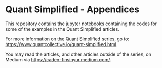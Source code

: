 # Quant Simplified - Appendices
This repository contains the jupyter notebooks containing the codes for some of the examples in the Quant Simplified articles. 

For more information on the Quant Simplified series, go to: https://www.quantcollective.io/quant-simplified.html.

You may read the articles, and other articles outside of the series, on Medium via https://caden-finsinyur.medium.com/.
